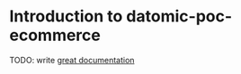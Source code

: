 # Introduction to datomic-poc-ecommerce

TODO: write [great documentation](http://jacobian.org/writing/what-to-write/)
